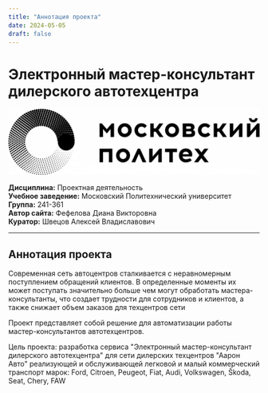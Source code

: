 ```yaml
---
title: "Аннотация проекта"
date: 2024-05-05
draft: false
---
```

# Электронный мастер-консультант дилерского автотехцентра

![Логотип](static/images/Logo_Polytech.jpg)


**Дисциплина:** Проектная деятельность  
**Учебное заведение:** Московский Политехнический университет  
**Группа:** 241-361  
**Автор сайта:** Фефелова Диана Викторовна  
**Куратор:** Швецов Алексей Владиславович  


---

## Аннотация проекта
Современная сеть автоцентров сталкивается с неравномерным поступлением обращений клиентов. В определенные моменты их может поступать значительно больше чем могут обработать мастера-консультанты, что создает трудности для сотрудников и клиентов, а также снижает объем заказов для техцентров сети
 
Проект представляет собой решение для автоматизации работы мастер-консультантов автотехцентров. 

Цель проекта: разработка сервиса "Электронный мастер-консультант дилерского автотехцентра" для сети дилерских техцентров "Аарон Авто" реализующей и обслуживающей легковой и малый коммерческий транспорт марок: Ford, Citroen, Peugeot, Fiat, Audi, Volkswagen, Škoda, Seat, Chery, FAW






